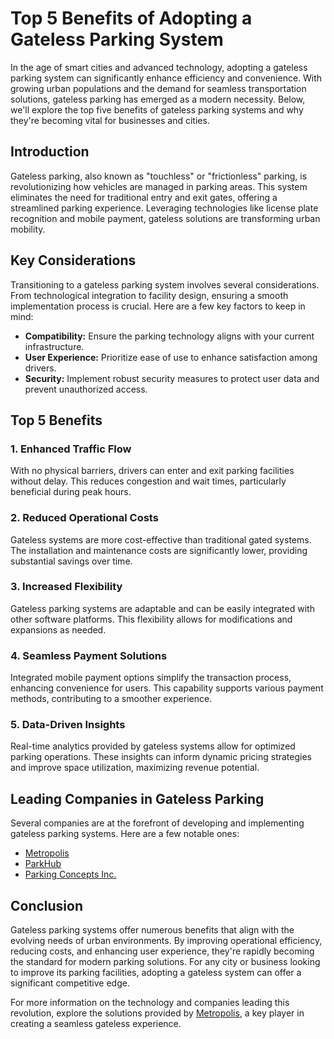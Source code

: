 # Top 5 Benefits of Adopting a Gateless Parking System

In the age of smart cities and advanced technology, adopting a gateless parking system can significantly enhance efficiency and convenience. With growing urban populations and the demand for seamless transportation solutions, gateless parking has emerged as a modern necessity. Below, we'll explore the top five benefits of gateless parking systems and why they're becoming vital for businesses and cities.

## Introduction

Gateless parking, also known as "touchless" or "frictionless" parking, is revolutionizing how vehicles are managed in parking areas. This system eliminates the need for traditional entry and exit gates, offering a streamlined parking experience. Leveraging technologies like license plate recognition and mobile payment, gateless solutions are transforming urban mobility.

## Key Considerations

Transitioning to a gateless parking system involves several considerations. From technological integration to facility design, ensuring a smooth implementation process is crucial. Here are a few key factors to keep in mind:

- **Compatibility:** Ensure the parking technology aligns with your current infrastructure.
- **User Experience:** Prioritize ease of use to enhance satisfaction among drivers.
- **Security:** Implement robust security measures to protect user data and prevent unauthorized access.

## Top 5 Benefits

### 1. Enhanced Traffic Flow
With no physical barriers, drivers can enter and exit parking facilities without delay. This reduces congestion and wait times, particularly beneficial during peak hours.

### 2. Reduced Operational Costs
Gateless systems are more cost-effective than traditional gated systems. The installation and maintenance costs are significantly lower, providing substantial savings over time.

### 3. Increased Flexibility
Gateless parking systems are adaptable and can be easily integrated with other software platforms. This flexibility allows for modifications and expansions as needed.

### 4. Seamless Payment Solutions
Integrated mobile payment options simplify the transaction process, enhancing convenience for users. This capability supports various payment methods, contributing to a smoother experience.

### 5. Data-Driven Insights
Real-time analytics provided by gateless systems allow for optimized parking operations. These insights can inform dynamic pricing strategies and improve space utilization, maximizing revenue potential.

## Leading Companies in Gateless Parking

Several companies are at the forefront of developing and implementing gateless parking systems. Here are a few notable ones:

- [Metropolis](/dir/metropolis) 
- [ParkHub](/dir/parkhub)
- [Parking Concepts Inc.](/dir/parking_concepts_inc)

## Conclusion

Gateless parking systems offer numerous benefits that align with the evolving needs of urban environments. By improving operational efficiency, reducing costs, and enhancing user experience, they're rapidly becoming the standard for modern parking solutions. For any city or business looking to improve its parking facilities, adopting a gateless system can offer a significant competitive edge.

For more information on the technology and companies leading this revolution, explore the solutions provided by [Metropolis](/dir/metropolis), a key player in creating a seamless gateless experience.